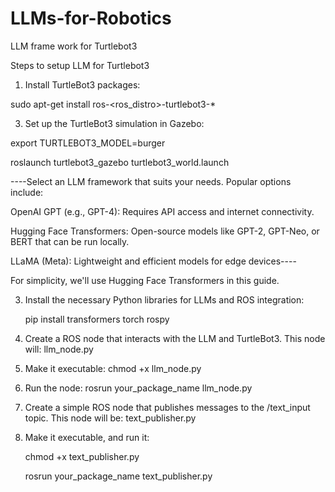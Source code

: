 # LLMs-for-Robotics
LLM frame work for Turtlebot3

Steps to setup LLM for Turtlebot3
1. Install TurtleBot3 packages:
   
sudo apt-get install ros-<ros_distro>-turtlebot3-*

3. Set up the TurtleBot3 simulation in Gazebo:
   
export TURTLEBOT3_MODEL=burger

roslaunch turtlebot3_gazebo turtlebot3_world.launch

----Select an LLM framework that suits your needs. Popular options include:

OpenAI GPT (e.g., GPT-4): Requires API access and internet connectivity.

Hugging Face Transformers: Open-source models like GPT-2, GPT-Neo, or BERT that can be run locally.

LLaMA (Meta): Lightweight and efficient models for edge devices----

For simplicity, we'll use Hugging Face Transformers in this guide.

3. Install the necessary Python libraries for LLMs and ROS integration:
   
     pip install transformers torch rospy
   
5. Create a ROS node that interacts with the LLM and TurtleBot3. This node will: llm_node.py
   
7. Make it executable: chmod +x llm_node.py
   
9. Run the node: rosrun your_package_name llm_node.py
    
11. Create a simple ROS node that publishes messages to the /text_input topic. This node will be: text_publisher.py

12. Make it executable, and run it:
   
     chmod +x text_publisher.py
   
     rosrun your_package_name text_publisher.py

   
